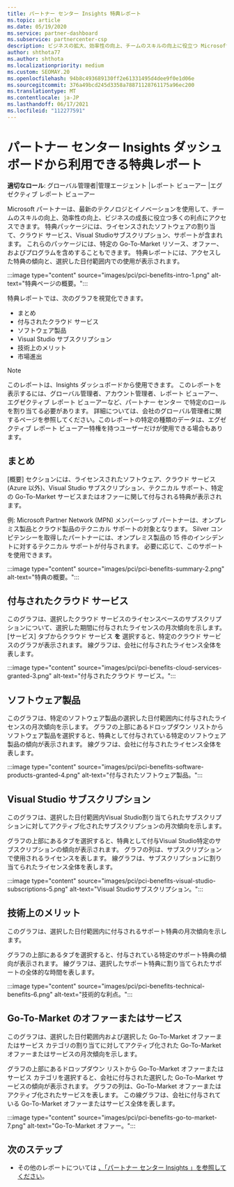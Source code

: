 ```yaml
---
title: パートナー センター Insights 特典レポート
ms.topic: article
ms.date: 05/19/2020
ms.service: partner-dashboard
ms.subservice: partnercenter-csp
description: ビジネスの拡大、効率性の向上、チームのスキルの向上に役立つ Microsoft Partner 特典の種類を確認します。
author: shthota77
ms.author: shthota
ms.localizationpriority: medium
ms.custom: SEOMAY.20
ms.openlocfilehash: 94b8c493689130ff2e61331495d4dee9f0e1d06e
ms.sourcegitcommit: 376a49bcd245d3358a78871128761175a96ec200
ms.translationtype: MT
ms.contentlocale: ja-JP
ms.lasthandoff: 06/17/2021
ms.locfileid: "112277591"
---
```

# <a name="benefits-report-available-from-the-partner-center-insights-dashboard"></a>パートナー センター Insights ダッシュボードから利用できる特典レポート

**適切なロール**: グローバル管理者|管理エージェント |レポート ビューアー |エグゼクティブ レポート ビューアー

Microsoft パートナーは、最新のテクノロジとイノベーションを使用して、チームのスキルの向上、効率性の向上、ビジネスの成長に役立つ多くの利点にアクセスできます。 特典パッケージには、ライセンスされたソフトウェアの割り当て、クラウド サービス、Visual Studioサブスクリプション、サポートが含まれます。 これらのパッケージには、特定の Go-To-Market リソース、オファー、およびプログラムを含めすることもできます。 特典レポートには、アクセスした特典の傾向と、選択した日付範囲内での使用が表示されます。

:::image type="content" source="images/pci/pci-benefits-intro-1.png" alt-text="特典ページの概要。":::

特典レポートでは、次のグラフを視覚化できます。

- まとめ
- 付与されたクラウド サービス
- ソフトウェア製品
- Visual Studio サブスクリプション
- 技術上のメリット
- 市場進出

 > [!NOTE]
 > このレポートは、Insights ダッシュボードから使用できます。 このレポートを表示するには、グローバル管理者、アカウント管理者、レポート ビューアー、エグゼクティブ レポート ビューアーなど、パートナー センター で特定のロールを割り当てる必要があります。 詳細については、会社のグローバル管理者に関するページを参照してください。このレポートの特定の種類のデータは、エグゼクティブ レポート ビューアー特権を持つユーザーだけが使用できる場合もあります。

## <a name="summary"></a>まとめ

[概要] セクションには、ライセンスされたソフトウェア、クラウド サービス (Azure 以外)、Visual Studio サブスクリプション、テクニカル サポート、特定の Go-To-Market サービスまたはオファーに関して付与される特典が表示されます。

例: Microsoft Partner Network (MPN) メンバーシップ パートナーは、オンプレミス製品とクラウド製品のテクニカル サポートの対象となります。 Silver コンピテンシーを取得したパートナーには、オンプレミス製品の 15 件のインシデントに対するテクニカル サポートが付与されます。 必要に応じて、このサポートを使用できます。 

:::image type="content" source="images/pci/pci-benefits-summary-2.png" alt-text="特典の概要。":::

## <a name="cloud-services-granted"></a>付与されたクラウド サービス

このグラフは、選択したクラウド サービスのライセンスベースのサブスクリプションについて、選択した期間に付与されたライセンスの月次傾向を示します。
[サービス] タブからクラウド サービス **を** 選択すると、特定のクラウド サービスのグラフが表示されます。 線グラフは、会社に付与されたライセンス全体を表します。

:::image type="content" source="images/pci/pci-benefits-cloud-services-granted-3.png" alt-text="付与されたクラウド サービス。":::

## <a name="software-products"></a>ソフトウェア製品

このグラフは、特定のソフトウェア製品の選択した日付範囲内に付与されたライセンスの月次傾向を示します。 グラフの上部にあるドロップダウン リストからソフトウェア製品を選択すると、特典として付与されている特定のソフトウェア製品の傾向が表示されます。 線グラフは、会社に付与されたライセンス全体を表します。

:::image type="content" source="images/pci/pci-benefits-software-products-granted-4.png" alt-text="付与されたソフトウェア製品。":::

## <a name="visual-studio-subscriptions"></a>Visual Studio サブスクリプション

このグラフは、選択した日付範囲内Visual Studio割り当てられたサブスクリプションに対してアクティブ化されたサブスクリプションの月次傾向を示します。

グラフの上部にあるタブを選択すると、特典として付与Visual Studio特定のサブスクリプションの傾向が表示されます。 グラフの列は、サブスクリプションで使用されるライセンスを表します。 線グラフは、サブスクリプションに割り当てられたライセンス全体を表します。

:::image type="content" source="images/pci/pci-benefits-visual-studio-subscriptions-5.png" alt-text="Visual Studioサブスクリプション。":::

## <a name="technical-benefits"></a>技術上のメリット

このグラフは、選択した日付範囲内に付与されるサポート特典の月次傾向を示します。

グラフの上部にあるタブを選択すると、付与されている特定のサポート特典の傾向が表示されます。 線グラフは、選択したサポート特典に割り当てられたサポートの全体的な時間を表します。

:::image type="content" source="images/pci/pci-benefits-technical-benefits-6.png" alt-text="技術的な利点。":::

## <a name="go-to-market-offers-or-services"></a>Go-To-Market のオファーまたはサービス

このグラフは、選択した日付範囲内および選択した Go-To-Market オファーまたはサービス カテゴリの割り当てに対してアクティブ化された Go-To-Market オファーまたはサービスの月次傾向を示します。

グラフの上部にあるドロップダウン リストから Go-To-Market オファーまたはサービス カテゴリを選択すると、会社に付与された選択した Go-To-Market サービスの傾向が表示されます。 グラフの列は、Go-To-Market オファーまたはアクティブ化されたサービスを表します。 この線グラフは、会社に付与されている Go-To-Market オファーまたはサービス全体を表します。

:::image type="content" source="images/pci/pci-benefits-go-to-market-7.png" alt-text="Go-To-Market オファー。":::

## <a name="next-steps"></a>次のステップ

- その他のレポートについては [、「パートナー センター Insights 」を参照してください](partner-center-insights.md)。
